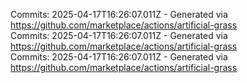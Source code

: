 Commits: 2025-04-17T16:26:07.011Z - Generated via https://github.com/marketplace/actions/artificial-grass
<br>
Commits: 2025-04-17T16:26:07.011Z - Generated via https://github.com/marketplace/actions/artificial-grass
<br>
Commits: 2025-04-17T16:26:07.011Z - Generated via https://github.com/marketplace/actions/artificial-grass
<br>
